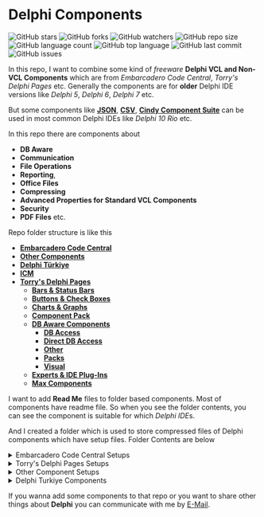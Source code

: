 # Delphi Components

![GitHub stars](https://img.shields.io/github/stars/coderserdar/DelphiComponents?style=social) ![GitHub forks](https://img.shields.io/github/forks/coderserdar/DelphiComponents?style=social) ![GitHub watchers](https://img.shields.io/github/watchers/coderserdar/DelphiComponents?style=social) ![GitHub repo size](https://img.shields.io/github/repo-size/coderserdar/DelphiComponents?style=plastic) ![GitHub language count](https://img.shields.io/github/languages/count/coderserdar/DelphiComponents?style=plastic) ![GitHub top language](https://img.shields.io/github/languages/top/coderserdar/DelphiComponents?style=plastic) ![GitHub last commit](https://img.shields.io/github/last-commit/coderserdar/DelphiComponents?color=red&style=plastic) ![GitHub issues](https://img.shields.io/github/issues/coderserdar/DelphiComponents)

In this repo, I want to combine some kind of *freeware* **Delphi VCL and Non-VCL Components** which are from *Embarcadero Code Central*, *Torry's Delphi Pages* etc. Generally the components are for **older** Delphi IDE versions like *Delphi 5*, *Delphi 6*, *Delphi 7* etc.

But some components like [**JSON**](https://github.com/coderserdar/DelphiComponents/tree/main/Embarcadero%20Code%20Central/JSON%204.5), [**CSV**](https://github.com/coderserdar/DelphiComponents/tree/main/Embarcadero%20Code%20Central/CSV%205.6), [**Cindy Component Suite**](https://github.com/coderserdar/DelphiComponents/tree/main/Embarcadero%20Code%20Central/Cindy%20Components) can be used in most common Delphi IDEs like *Delphi 10 Rio* etc.

In this repo there are components about
 - **DB Aware**
 - **Communication**
 - **File Operations**
 - **Reporting**,
 - **Office Files**
 - **Compressing**
 - **Advanced Properties for Standard VCL Components**
 - **Security**
 - **PDF Files** etc.

Repo folder structure is like this
 - [**Embarcadero Code Central**](https://github.com/coderserdar/DelphiComponents/tree/main/Embarcadero%20Code%20Central/)
 - [**Other Components**](https://github.com/coderserdar/DelphiComponents/tree/main/Other/)
 - [**Delphi Türkiye**](https://github.com/coderserdar/DelphiComponents/tree/main/Delphi%20Türkiye/)
 - [**ICM**](https://github.com/coderserdar/DelphiComponents/tree/main/ICM/)
 - [**Torry's Delphi Pages**](https://github.com/coderserdar/DelphiComponents/tree/main/Torry's%20Delphi%20Pages)
   - [**Bars & Status Bars**](https://github.com/coderserdar/DelphiComponents/tree/main/Torry's%20Delphi%20Pages/Bars%20and%20Status%20Bars)
   - [**Buttons & Check Boxes**](https://github.com/coderserdar/DelphiComponents/tree/main/Torry's%20Delphi%20Pages/Buttons%20and%20CheckBoxes)
   - [**Charts & Graphs**](https://github.com/coderserdar/DelphiComponents/tree/main/Torry's%20Delphi%20Pages/Charts%20And%20Graphs)
   - [**Component Pack**](https://github.com/coderserdar/DelphiComponents/tree/main/Torry's%20Delphi%20Pages/Component%20Pack)
   - [**DB Aware Components**](https://github.com/coderserdar/DelphiComponents/tree/main/Torry's%20Delphi%20Pages/DB%20Aware)
     - [**DB Access**](https://github.com/coderserdar/DelphiComponents/tree/main/Torry's%20Delphi%20Pages/DB%20Aware/DB%20Access)
     - [**Direct DB Access**](https://github.com/coderserdar/DelphiComponents/tree/main/Torry's%20Delphi%20Pages/DB%20Aware/Direct%20DB%20Access)
     - [**Other**](https://github.com/coderserdar/DelphiComponents/tree/main/Torry's%20Delphi%20Pages/DB%20Aware/Other)
     - [**Packs**](https://github.com/coderserdar/DelphiComponents/tree/main/Torry's%20Delphi%20Pages/DB%20Aware/Packs)
     - [**Visual**](https://github.com/coderserdar/DelphiComponents/tree/main/Torry's%20Delphi%20Pages/DB%20Aware/Visual)
   - [**Experts & IDE Plug-Ins**](https://github.com/coderserdar/DelphiComponents/tree/main/Torry's%20Delphi%20Pages/Experts%2C%20IDE)
   - [**Max Components**](https://github.com/coderserdar/DelphiComponents/tree/main/Torry's%20Delphi%20Pages/Max%20Components)


I want to add **Read Me** files to folder based components. Most of components have readme file. So when you see the folder contents, you can see the component is suitable for which *Delphi IDE*s.

And I created a folder which is used to store compressed files of Delphi components which have setup files. Folder Contents are below

<details>
  <summary>Embarcadero Code Central Setups</summary>

   1. *ABC For Delphi 6 Companion Edition*
   2. *ADO Component Suite*
   3. *ANN Magic CD DVD Burner*
   4. *Advanced Application Controls*
   5. *Alfa File Protector*
   6. *Barcode 4.8*
   7. *COM Port*
   8. *Chilkat Component Set*
   9. *Chilkat ZIP*
   10. *DB Alt Grid*
   11. *Drag And Drop Component Suite*
   12. *EI Pack*
   13. *Eldos Tree Lite*
   14. *Excel Component Suite*
   15. *Express Forum Library*
   16. *ExpressMemData*
   17. *EzPlan*
   18. *FSM Library*
   19. *GM Print Suite*
   20. *HTML Help Connect*
   21. *IBX For Delphi 7*
   22. *Kbmmemtable 5.60*
   23. *LMD For Delphi 5*
   24. *NR Comm Lib 6.28*
   25. *NR Comm Lib 6.36*
   26. *NR Comm Lib 6.36*
   27. *NT Set Component Collection*
   28. *Office Component Suite*
   29. *Optical Barcode Recognition 4.2*
   30. *Optical Character Recognition 8.1*
   31. *Orcka Component Suite*
   32. *PDFium Component Suite*
   33. *Report Builder Pro 4*
   34. *SDL Component Suite 7.0 for Delphi 7*
   35. *Super Com Suite*
   36. *Syntax Suite*
   37. *WMI Set Collection*
   38. *XLS Read Write*
   39. *ZIP Forge*
   40. *Ziegler Collection One*

</details>

<details>
  <summary>Torry's Delphi Pages Setups</summary>

   1. *MySQL Components Pro (Delphi 7)*
   2. *Opus Direct Access 3.5.6*
   3. *Devart Virtual Table Standard Edition For Delphi 7*
   4. *Debug Space 0.85*
   5. *Delight Expert*
   6. *Component Bar*
   7. *mdLib*
   8. *abf Components For Delphi 7*
   9. *RiversoftAVG Charting Component Suite*
   10. *LMD Tools Standard Edition For Delphi 7 & Delphi XE*
   11. *DFM Check*
   12. *TMS IDE Rich*
   13. *IBrowser For Delphi 7*
   14. *Ez Specials*
   15. *DDev Extensions*
   16. *mx Exports*
   17. *mx Native Excel*
   18. *mx Caption Button*
   19. *mx Calendar*
   20. *mx FlatPack*
   21. *mx Debugger*
   22. *mx Protector*
   23. *mx Storage*
   24. *mx Symbol Dialog*
   25. *mx Tip Dialog*
   26. *mx Web Update*
   27. *MSO Demo Toolbar*
   28. *Project Xplorer For Delphi 7*
   29. *TwoDesk Component Suite*
   30. *LMD EIPack Special Edition*
   31. *AVIB Query*
   32. *Pro VCL Extensions Library*
   33. *Unit Expert*
   34. *Globus Lib*

</details>

<details>
  <summary>Other Component Setups</summary>

   1. *JEDI Component Library (JCL) Components (Delphi XE)*
   2. *JEDI Visual Component Library (JVCL) Components (Delphi XE)*
   3. *Speex Network Component*

</details>

<details>
  <summary>Delphi Turkiye Components</summary>

   1. *MD5 Component*
   2. *UGS Dialog (Splash Message Box)*
   3. *Alternative TEdit Components*
   4. *Some Component Sets*

</details>

If you wanna add some components to that repo or you want to share other things about **Delphi** you can communicate with me by [E-Mail](mailto:serdargul@outlook.com).